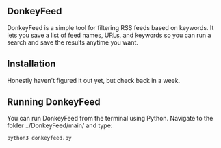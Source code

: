 ## DonkeyFeed

DonkeyFeed is a simple tool for filtering RSS feeds based on keywords. It lets you save a list of feed names, URLs, and keywords so you can run a search and save the results anytime you want.

## Installation

Honestly haven't figured it out yet, but check back in a week.

## Running DonkeyFeed

You can run DonkeyFeed from the terminal using Python. Navigate to the folder ../DonkeyFeed/main/ and type:

```
python3 donkeyfeed.py
```

